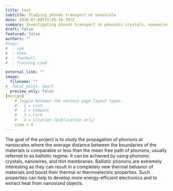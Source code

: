 ```yaml
---
title: test
subtitle: Studying phonon transport at nanoscale
date: 2020-07-08T15:43:18.797Z
summary: Investigating phonon transport in phononic crystals, nanowires, and membranes.
draft: false
featured: false
authors: ""
#tags:
#  - spm
#  - knee
#  - football
#  - Training Load

external_link: ""
image:
  filename: ""
#  focal_point: Smart
  preview_only: false
[design]
    # Toggle between the various page layout types.
    #   1 = List
    #   2 = Compact
    #   3 = Card
    #   4 = Citation (publication only)
    view = 4
---
```

The goal of the project is to study the propagation of phonons at nanoscales where the average distance between the boundaries of the materials is comparable or less than the mean free path of phonons, usually referred to as ballistic regime. It can be achieved by using phononic crystals, nanowires, and thin membranes. Ballistic phonons are extremely interesting as they can result in a completely new thermal behavior of materials and boost their thermal or thermoelectric properties. Such properties can help to develop more energy-efficient electronics and to extract heat from nanosized objects.
